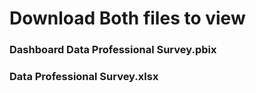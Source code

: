 # Download Both files to view
### Dashboard Data Professional Survey.pbix
### Data Professional Survey.xlsx
